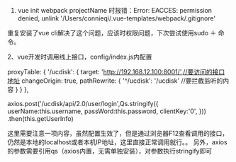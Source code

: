 1. vue init webpack projectName 时报错：Error: EACCES: permission denied, unlink '/Users/connieqi/.vue-templates/webpack/.gitignore'

重复安装了vue cli解决了这个问题，应该时权限问题，下次尝试使用sudo ＋ 命令。

2、vue开发时调用线上接口，config/index.js内配置

proxyTable: {
        '/ucdisk': {
            target: 'http://192.168.12.100:8001/',//要访问的接口地址
            changeOrigin: true,
            pathRewrite: {
              '^/ucdisk': '/ucdisk'  //要拦截监听的内容
            }
        }
    },

axios.post('/ucdisk/api/2.0/user/login',Qs.stringify({
  			userName:this.username,
				passWord:this.password,
				clientKey:'0',
  		}))
      .then(this.getUserInfo)
      
这里需要注意一项内容，虽然配置生效了，但是通过浏览器F12查看调用的接口，仍然是本地的localhost或者本机IP地址，这里直接正常调用就行。。
另外，axios的参数需要引用qs（axios内置，无需单独安装），对参数执行stringify即可
